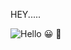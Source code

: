 HEY..... 
 



![Hello](https://user-images.githubusercontent.com/96742829/175805531-f8fd56fd-bd42-4eeb-ae06-fb058a1aa38b.gif)
😀
🙂
